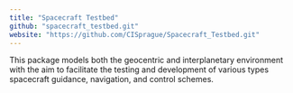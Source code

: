 ```yaml
---
title: "Spacecraft Testbed"
github: "spacecraft_testbed.git"
website: "https://github.com/CISprague/Spacecraft_Testbed.git"
---
```


This package models both the geocentric and interplanetary environment with the aim to facilitate the testing and development of various types spacecraft guidance, navigation, and control schemes.
